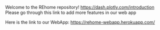 Welcome to the REhome repository!
https://dash.plotly.com/introduction
Please go through this link to add more features in our web app

Here is the link to our WebApp:
https://rehome-webapp.herokuapp.com/
